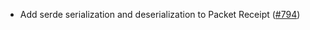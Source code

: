 - Add serde serialization and deserialization to Packet Receipt
  ([#794](https://github.com/cosmos/ibc-rs/pull/794))